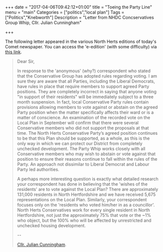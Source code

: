 +++
date = "2017-04-06T09:42:12+01:00"
title = "Toeing the Party Line"
menu = "main"
Categories = ["politics","local plan"]
Tags = ["Politics","Knebworth"]
Description = "Letter from NHDC Concservatives Group Whip, Cllr. Julian Cunningham"

+++

The following letter appeared in the various North Herts editions of today's Comet newspaper. 
You can access the 'e-edition' (with some difficulty) via [this link](http://www.thecomet.net/home/e-edition).

>Dear Sir,
>
>In response to the 'anonymous' (why?) correspondent who stated that the
>Conservative Group has adopted rules regarding voting. I am sure they are
>aware that all Parties, including the Liberal Democrats, have rules in place
>that require members to support agreed Party positions. They are completely
>incorrect in saying that anyone voting "in support of their residents" will
>be immediately subject to a three month suspension. In fact, local
>Conservative Party rules contain provisions allowing members to vote against
>or abstain on the agreed Party position when the matter specifically affects
>their ward or is a matter of conscience. An examination of the recorded vote
>on the Local Plan in September will confirm that there were several
>Conservative members who did not support the proposals at that time.
>The North Herts Conservative Party’s agreed position continues to be that
>this Plan should be supported, as a whole, as this is the only way in which
>we can protect our District from completely unchecked development. The Party
>Whip works closely with all Conservative members who may wish to abstain or
>vote against that position to ensure their reasons continue to fall within
>the rules of the Party. An approach not dissimilar to Liberal Democrat and
>Labour Party led authorities.
>
>A perhaps more interesting question is exactly what detailed research your
>correspondent has done in believing that the 'wishes of the residents' are
>to vote against the Local Plan? There are approximately 131,000 residents in
>North Hertfordshire and we have received 5,675 representations on the Local
>Plan. Similarly, your correspondent focuses only on the 'residents who voted
>him/her in as a councillor'. North Herts Conservatives work for every single
>resident in North Hertfordshire, not just the approximately  75% that vote
>or the ~1% who object, but the 100% who will be affected by unrestricted and
>unchecked housing development.
>
>--
>
>[Cllr. Julian Cunningham](http://web.north-herts.gov.uk/aksnherts/users/public/admin/main.pl?op=MemberDetails&keyid=92).
>
